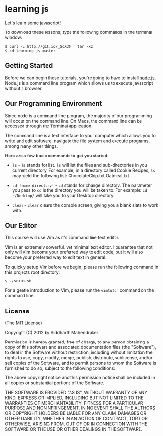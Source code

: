 # learning js

Let's learn some javascript!

To download these lessons, type the following commands in the terminal
window:

```
$ curl -L http://git.io/_ScX3Q | tar -xz
$ cd learning-js-master
```

## Getting Started

Before we can begin these tutorials, you're going to have to install
[node.js](http://wwww.nodejs.org/). Node.js is a command line program which
allows us to execute javascript without a browser.

## Our Programming Environment

Since node is a command line program, the majority of our programming will
occur on the command line. On Macs, the command line can be accessed through
the Terminal application.

The command line is a text interface to your computer which allows you to
write and edit software, navigate the file system and execute programs, among
many other things.

Here are a few basic commands to get you started:

* `ls` - `ls` stands for list. `ls` will list the files and sub-directories
in you current directory. For example, in a directory called Cookie Recipes,
`ls` may yield the following list: ChocolateChip.txt Oatmeal.txt

* `cd [some directory]` - `cd` stands for change directory. The parameter you
pass to `cd` is the directory you will be taken to. For example:
`cd ~/Desktop/` will take you to your Desktop directory.

* `clear` - `clear` clears the console screen, giving you a blank slate to
work with.

## Our Editor

This course will use Vim as it's command line text editor.

Vim is an extremely powerful, yet minimal text editor. I guarantee
that not only will Vim become your preferred way to edit code, but it will
also become your preferred way to edit text in general.

To quickly setup Vim before we begin, please run the following command in this
projects root directory:

    $ ./setup.sh

For a gentle introduction to Vim, please run the `vimtutor` command on the
command line.

## License

(The MIT License)

Copyright (C) 2012 by Siddharth Mahendraker

Permission is hereby granted, free of charge, to any person obtaining a copy
of this software and associated documentation files (the "Software"), to deal
in the Software without restriction, including without limitation the rights
to use, copy, modify, merge, publish, distribute, sublicense, and/or sell
copies of the Software, and to permit persons to whom the Software is
furnished to do so, subject to the following conditions:

The above copyright notice and this permission notice shall be included in
all copies or substantial portions of the Software.

THE SOFTWARE IS PROVIDED "AS IS", WITHOUT WARRANTY OF ANY KIND, EXPRESS OR
IMPLIED, INCLUDING BUT NOT LIMITED TO THE WARRANTIES OF MERCHANTABILITY,
FITNESS FOR A PARTICULAR PURPOSE AND NONINFRINGEMENT. IN NO EVENT SHALL THE
AUTHORS OR COPYRIGHT HOLDERS BE LIABLE FOR ANY CLAIM, DAMAGES OR OTHER
LIABILITY, WHETHER IN AN ACTION OF CONTRACT, TORT OR OTHERWISE, ARISING FROM,
OUT OF OR IN CONNECTION WITH THE SOFTWARE OR THE USE OR OTHER DEALINGS IN
THE SOFTWARE.
